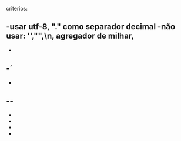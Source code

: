 criterios:

-usar utf-8, "." como separador decimal
-não usar: '',"",\n, agregador de milhar, 
-
-
-´
-
-
--
-
-
-
-
-
